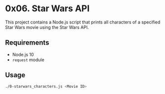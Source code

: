 # 0x06. Star Wars API

This project contains a Node.js script that prints all characters of a specified Star Wars movie using the Star Wars API.

## Requirements
- Node.js 10
- `request` module

## Usage
```bash
./0-starwars_characters.js <Movie ID>

